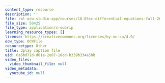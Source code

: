 ```yaml
---
content_type: resource
description: ''
file: /ol-ocw-studio-app/courses/18-03sc-differential-equations-fall-2011/6a5bd71dd01e2e0716cdb339b334a5bb_z-meBrqcy_I.srt
file_size: 50425
file_type: application/x-subrip
learning_resource_types: []
license: https://creativecommons.org/licenses/by-nc-sa/4.0/
ocw_type: OCWFile
resourcetype: Other
title: 3play caption file
uid: 6a5bd71d-d01e-2e07-16cd-b339b334a5bb
video_files:
  video_thumbnail_file: null
video_metadata:
  youtube_id: null
---
```


